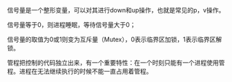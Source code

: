 信号量是一个整形变量，可以对其进行down和up操作，也就是常见的p，v操作。

信号量等于0，则进程睡眠，等待信号量大于0；

信号量的取值为0或1则变为互斥量（Mutex），0表示临界区加锁，1表示临界区解锁。

管程把控制的代码独立出来，有一个重要特性：在一个时刻只能有一个进程使用管程。进程在无法继续执行的时候不能一直占用着管程。